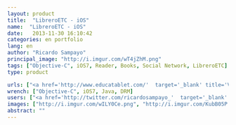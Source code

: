 ```yaml
---
layout: product
title:  "LibreroETC - iOS"
name:  "LibreroETC - iOS"
date:   2013-11-30 16:10:42
categories: en portfolio
lang: en
author: "Ricardo Sampayo"
principal_image: "http://i.imgur.com/wT4jZhM.png"
tags: ["Objective-C", iOS7, Reader, Books, Social Network, LibreroETC]
type: product

urls: ["<a href='http://www.educatablet.com/'  target='_blank' title='Visit the website of the client'>EducaTablet</a>","<a href='http://www.codeFuel.me'  target='_blank' title='Visit the website developer'>CodeFuel</a>"]
wrench: ["Objective-C", iOS7, Java, DRM]
users: ["<a href='http://twitter.com/ricardosampayo_'  target='_blank' title='Ricardo Sampayo`s Twitter'>@RicardoSampayo_</a>","<a href='https://twitter.com/nilychirinos'  target='_blank' title='Designer Nilyam`s Twitter'>@nilychirinos</a>"]
images: ["http://i.imgur.com/wILY0Ce.png", "http://i.imgur.com/KubB05P.png", "http://i.imgur.com/cbVl7xJ.png", "http://i.imgur.com/JFCnKyM.png", "http://i.imgur.com/UrMGFjI.png",  "http://i.imgur.com/szaDsDD.png"]
abstract: ""
---
```




